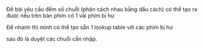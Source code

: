 Đề bài yêu cầu đếm số chuỗi (phân cách nhau bằng dấu cách) có thể tạo ra được nếu trên bàn phím có 1 vài phím bị hư

Để nhanh thì mình có thể tạo sẵn 1 lookup table với các phím bị hư

sau đó là duyệt các chuỗi cần nhập.
